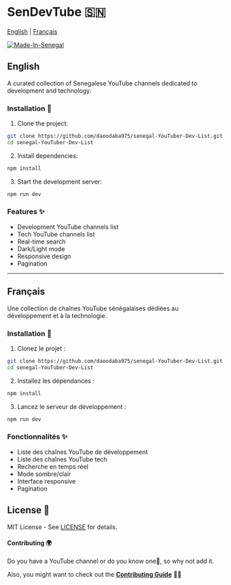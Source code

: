# SenDevTube 🇸🇳

[English](#english) | [Français](#français)

[![Made-In-Senegal](https://github.com/GalsenDev221/made.in.senegal/blob/master/assets/badge.svg)](https://github.com/GalsenDev221/made.in.senegal)

## English

A curated collection of Senegalese YouTube channels dedicated to development and technology.

### Installation 🚀

1. Clone the project:
```bash
git clone https://github.com/daoodaba975/senegal-YouTuber-Dev-List.git
cd senegal-YouTuber-Dev-List
```

2. Install dependencies:
```bash
npm install
```

3. Start the development server:
```bash
npm run dev
```



### Features ✨

- Development YouTube channels list
- Tech YouTube channels list
- Real-time search
- Dark/Light mode
- Responsive design
- Pagination

---

## Français

Une collection de chaînes YouTube sénégalaises dédiées au développement et à la technologie.

### Installation 🚀

1. Clonez le projet :
```bash
git clone https://github.com/daoodaba975/senegal-YouTuber-Dev-List.git
cd senegal-YouTuber-Dev-List
```

2. Installez les dépendances :
```bash
npm install
```

3. Lancez le serveur de développement :
```bash
npm run dev
```



### Fonctionnalités ✨

- Liste des chaînes YouTube de développement
- Liste des chaînes YouTube tech
- Recherche en temps réel
- Mode sombre/clair
- Interface responsive
- Pagination

## License 📝

MIT License - See [LICENSE](LICENSE) for details.

#### Contributing 🌍

Do you have a YouTube channel or do you know one🤔, so why not add it.

Also, you might want to check out the **[Contributing Guide](https://github.com/daoodaba975/senegal-YouTuber-Dev-List/blob/master/CONTRIBUTING.md)** 🤝🏾
